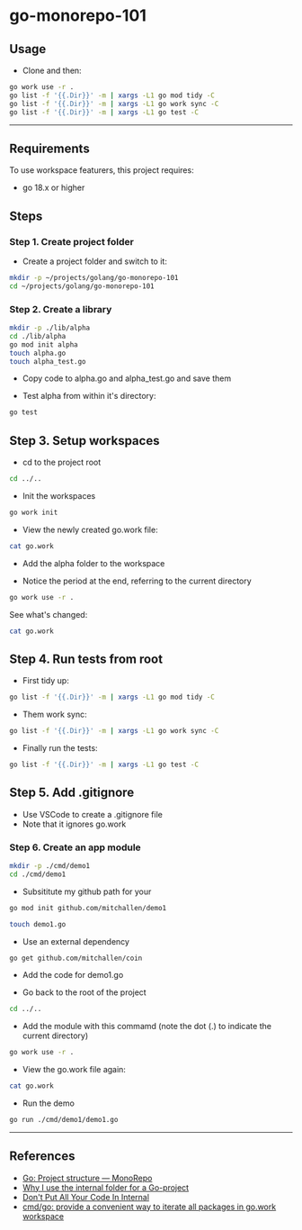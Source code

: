go-monorepo-101
==

## Usage

* Clone and then:

```sh
go work use -r .
go list -f '{{.Dir}}' -m | xargs -L1 go mod tidy -C
go list -f '{{.Dir}}' -m | xargs -L1 go work sync -C
go list -f '{{.Dir}}' -m | xargs -L1 go test -C
```


* * *

## Requirements

To use workspace featurers, this project requires:
* go 18.x or higher

## Steps

### Step 1. Create project folder

* Create a project folder and switch to it:

```sh
mkdir -p ~/projects/golang/go-monorepo-101
cd ~/projects/golang/go-monorepo-101
```

### Step 2. Create a library

```sh
mkdir -p ./lib/alpha
cd ./lib/alpha
go mod init alpha
touch alpha.go
touch alpha_test.go
```

* Copy code to alpha.go and alpha_test.go and save them

* Test alpha from within it's directory:

```sh
go test
```

## Step 3. Setup workspaces

* cd to the project root

```sh
cd ../..
```

* Init the workspaces

```sh
go work init
```

* View the newly created go.work file:

```sh
cat go.work
```

* Add the alpha folder to the workspace

* Notice the period at the end, referring to the current directory

```sh
go work use -r .
```

See what's changed:

```sh
cat go.work
```

## Step 4. Run tests from root

* First tidy up:

```sh
go list -f '{{.Dir}}' -m | xargs -L1 go mod tidy -C
```

* Them work sync:

```sh
go list -f '{{.Dir}}' -m | xargs -L1 go work sync -C
```

* Finally run the tests:

```sh
go list -f '{{.Dir}}' -m | xargs -L1 go test -C
```

## Step 5. Add .gitignore

* Use VSCode to create a .gitignore file
* Note that it ignores go.work

### Step 6. Create an app module

```sh
mkdir -p ./cmd/demo1
cd ./cmd/demo1
```

* Subsititute my github path for your

```sh
go mod init github.com/mitchallen/demo1
```

```sh
touch demo1.go
```

* Use an external dependency

```sh
go get github.com/mitchallen/coin
```

* Add the code for demo1.go

* Go back to the root of the project

```sh
cd ../..
```

* Add the module with this commamd (note the dot (.) to indicate the current directory)

```sh
go work use -r .
```

* View the go.work file again:

```sh
cat go.work
```

* Run the demo

```sh
go run ./cmd/demo1/demo1.go
```


* * *

## References

* [Go: Project structure — MonoRepo](https://blog.devops.dev/go-project-structure-monorepo-daa762ec36a2)
* [Why I use the internal folder for a Go-project](https://medium.com/@as27/internal-folder-133a4867733c)
* [Don't Put All Your Code In Internal](https://ido50.net/content/dont-put-all-your-code-in-internal)
* [cmd/go: provide a convenient way to iterate all packages in go.work workspace](https://github.com/golang/go/issues/50745)